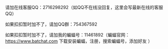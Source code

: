 请加在线客服QQ：2716298292（如QQ不在线没回复，这里会写最新在线的客服QQ）

如果扣扣暂时加不了，请加QQ群：754367592

如果扣扣暂时加不了，请加我的蝙蝠号：11461892（蝙蝠官网：https://www.batchat.com  下载安装蝙蝠，注册，搜索蝙蝠号，添加好友 ）

